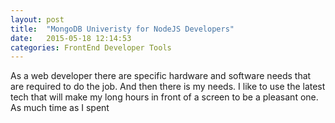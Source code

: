 ```yaml
---
layout: post
title:  "MongoDB Univeristy for NodeJS Developers"
date:   2015-05-18 12:14:53
categories: FrontEnd Developer Tools
---
```



 As a web developer there are specific hardware and software needs that are required to do the job. And then there is my needs.
 I like to use the latest tech that will make my long hours in front of a screen to be a pleasant one. As much  time as I spent
